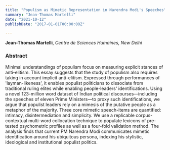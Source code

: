 ```yaml
---
title: "Populism as Mimetic Representation in Narendra Modi's Speeches"
summary: "Jean-Thomas Martelli"
date: "2021-10-12"
publishDate: "2017-01-01T00:00:00Z"

---
```


**Jean-Thomas Martelli**, *Centre de Sciences Humaines, New Delhi*

### Abstract

Minimal understandings of populism focus on measuring explicit stances of anti-elitism. This essay suggests that the study of populism also requires taking in account implicit anti-elitism. Expressed through performances of 'layman-likeness', it enables populist politicians to dissociate from traditional ruling elites while enabling people-leaders' identifications. Using a novel 123-million word dataset of Indian political discourses—including the speeches of eleven Prime Ministers—to proxy such identifications, we argue that populist leaders rely on a mimesis of the putative people as a metaphor of the majority. Three core mimetic speech-items are quantified: intimacy, disintermediation and simplicity. We use a replicable corpus-contextual multi-word collocation technique to populate lexicons of pre-tested psychometric profiles as well as a four-fold validation method. The analysis finds that current PM Narendra Modi communicates mimetic identification around his ubiquitous persona, indexing his stylistic, ideological and institutional populist politics.
